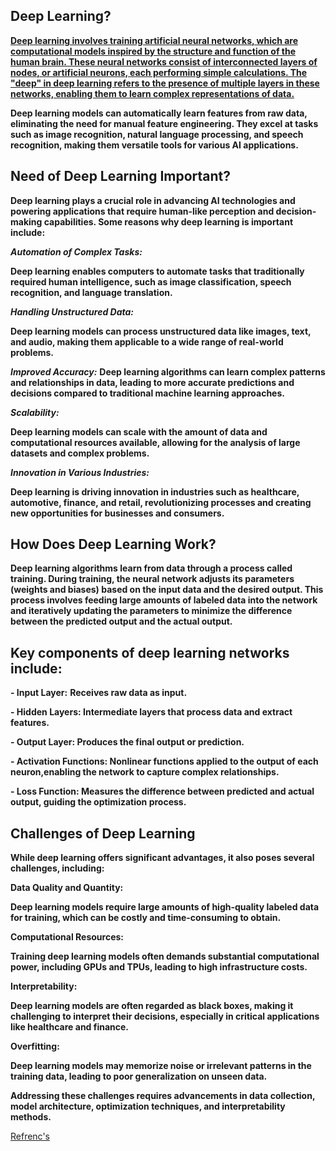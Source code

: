 ## Deep Learning? 

[**Deep learning involves training artificial neural networks, which are computational models inspired by the structure and function of the human brain. These neural networks consist of interconnected layers of nodes, or artificial neurons, each performing simple calculations. The "deep" in deep learning refers to the presence of multiple layers in these networks, enabling them to learn complex representations of data.**](https://aws.amazon.com/what-is/deep-learning/)

**Deep learning models can automatically learn features from raw data, eliminating the need for manual feature engineering. They excel at tasks such as image recognition, natural language processing, and speech recognition, making them versatile tools for various AI applications.**

## Need of Deep Learning Important?

**Deep learning plays a crucial role in advancing AI technologies and powering applications that require human-like perception and decision-making capabilities. Some reasons why deep learning is important include:**

***Automation of Complex Tasks:*** 

**Deep learning enables computers to automate tasks that traditionally required human intelligence, such as image classification, speech recognition, and language translation.**

***Handling Unstructured Data:*** 

**Deep learning models can process unstructured data like images, text, and audio, making them applicable to a wide range of real-world problems.**

***Improved Accuracy:*** 
**Deep learning algorithms can learn complex patterns and relationships in data, leading to more accurate predictions and decisions compared to traditional machine learning approaches.**

***Scalability:***  

**Deep learning models can scale with the amount of data and computational resources available, allowing for the analysis of large datasets and complex problems.**

***Innovation in Various Industries:***

**Deep learning is driving innovation in industries such as healthcare, automotive, finance, and retail, revolutionizing processes and creating new opportunities for businesses and consumers.**

## How Does Deep Learning Work?

**Deep learning algorithms learn from data through a process called training. During training, the neural network adjusts its parameters (weights and biases) based on the input data and the desired output. This process involves feeding large amounts of labeled data into the network and iteratively updating the parameters to minimize the difference between the predicted output and the actual output.**


## Key components of deep learning networks include:

**- Input Layer:**
**Receives raw data as input.**

**- Hidden Layers:
Intermediate layers that process data and extract features.**

**- Output Layer: 
Produces the final output or prediction.**

**- Activation Functions:
Nonlinear functions applied to the output of each neuron,enabling the network to capture complex relationships.**

**- Loss Function: Measures the difference between predicted and actual output, guiding the optimization process.**

  
## Challenges of Deep Learning

**While deep learning offers significant advantages, it also poses several challenges, including:**

**Data Quality and Quantity:**

**Deep learning models require large amounts of high-quality labeled data for training, which can be costly and time-consuming to obtain.**

**Computational Resources:**

**Training deep learning models often demands substantial computational power, including GPUs and TPUs, leading to high infrastructure costs.**

**Interpretability:**

**Deep learning models are often regarded as black boxes, making it challenging to interpret their decisions, especially in critical applications like healthcare and finance.**

**Overfitting:**

**Deep learning models may memorize noise or irrelevant patterns in the training data, leading to poor generalization on unseen data.**

**Addressing these challenges requires advancements in data collection, model architecture, optimization techniques, and interpretability methods.**


[Refrenc's](https://aws.amazon.com/what-is/deep-learning/)


